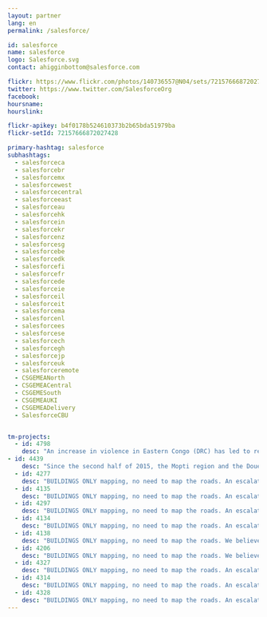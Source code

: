 ```yaml
---
layout: partner
lang: en
permalink: /salesforce/

id: salesforce
name: salesforce
logo: Salesforce.svg
contact: ahigginbottom@salesforce.com

flickr: https://www.flickr.com/photos/140736557@N04/sets/72157666872027428
twitter: https://www.twitter.com/SalesforceOrg
facebook:
hoursname:
hourslink:

flickr-apikey: b4f0178b524610373b2b65bda51979ba
flickr-setId: 72157666872027428

primary-hashtag: salesforce
subhashtags:
  - salesforceca
  - salesforcebr
  - salesforcemx
  - salesforcewest
  - salesforcecentral
  - salesforceeast
  - salesforceau
  - salesforcehk
  - salesforcein
  - salesforcekr
  - salesforcenz
  - salesforcesg
  - salesforcebe
  - salesforcedk
  - salesforcefi
  - salesforcefr
  - salesforcede
  - salesforceie
  - salesforceil
  - salesforceit
  - salesforcema
  - salesforcenl
  - salesforcees
  - salesforcese
  - salesforcech
  - salesforcegh
  - salesforcejp
  - salesforceuk
  - salesforceremote
  - CSGEMEANorth
  - CSGEMEACentral
  - CSGEMESouth
  - CSGEMEAUKI
  - CSGEMEADelivery
  - SalesforceCBU


tm-projects:
  - id: 4798
    desc: "An increase in violence in Eastern Congo (DRC) has led to repeated incidents of sudden exodus of the local population. The total number of new arrivals since 1st January 2018 is 48,105. Relief organisations are struggling to accommodate these large numbers of traumatised people and there have been cases of cholera among the displaced. In a rapidly developing situation such as this, it is vital that accurate and up-to-date mapping information is available to allow UNHCR and partners to respond to needs effectively and efficiently. The maps that you create in this task will enable sanitation and hygiene facilities - including latrines and hand washing points - to be effectively provisioned."
- id: 4439
    desc: "Since the second half of 2015, the Mopti region and the Douentza area have begun to experience a fairly significant disruption of security by armed groups. The situation and conflict dynamics in the area have already seriously affected the health and humanitarian situation in and around Douentza. The conflict is expected to continue and strengthen, the health system continues to deteriorate and access for aid workers becomes more complicated. The malaria season and annual hunger gap (a period when there is little or no fresh produce available) begins in June. All these coupled factors make the population situation very precarious. Up-to-date maps are essential to know where the population is living, to better plan our resources to reach populations in danger more quickly and to manage the safety of our teams working in the Douentza area in Mali."
  - id: 4277
    desc: "BUILDINGS ONLY mapping, no need to map the roads. An escalation of in security in DRC has led to over 2043 new refugee have entered Uganda between the dates of 3rd and 5th March. This has brought the total number of new arrivals to since 1st January 2018 to 48,105 In a rapidly developing situation such as this, it is vital that accurate and up-to-date mapping information is available to allow UNHCR and partners to respond to needs more effectively and efficiently. The maps that you create in this task will enable sanitation facilities - including latrines, hand washing points and hygiene promotion activities - to be effectively provisioned for the people living there."
  - id: 4135
    desc: "BUILDINGS ONLY mapping, no need to map the roads. An escalation of in security in DRC has led to over 2043 new refugee have entered Uganda between the dates of 3rd and 5th March. This has brought the total number of new arrivals to since 1st January 2018 to 48,105 In a rapidly developing situation such as this, it is vital that accurate and up-to-date mapping information is available to allow UNHCR and partners to respond to needs more effectively and efficiently. The maps that you create in this task will enable sanitation facilities - including latrines, hand washing points and hygiene promotion activities - to be effectively provisioned for the people living there."    
  - id: 4297
    desc: "BUILDINGS ONLY mapping, no need to map the roads. An escalation of in security in DRC has led to over 2043 new refugee have entered Uganda between the dates of 3rd and 5th March. This has brought the total number of new arrivals to since 1st January 2018 to 48,105 In a rapidly developing situation such as this, it is vital that accurate and up-to-date mapping information is available to allow UNHCR and partners to respond to needs more effectively and efficiently. The maps that you create in this task will enable sanitation facilities - including latrines, hand washing points and hygiene promotion activities - to be effectively provisioned for the people living there."
  - id: 4134
    desc: "BUILDINGS ONLY mapping, no need to map the roads. An escalation of in security in DRC has led to over 2043 new refugee have entered Uganda between the dates of 3rd and 5th March. This has brought the total number of new arrivals to since 1st January 2018 to 48,105 In a rapidly developing situation such as this, it is vital that accurate and up-to-date mapping information is available to allow UNHCR and partners to respond to needs more effectively and efficiently. The maps that you create in this task will enable sanitation facilities - including latrines, hand washing points and hygiene promotion activities - to be effectively provisioned for the people living there."       
  - id: 4138
    desc: "BUILDINGS ONLY mapping, no need to map the roads. We believe in the need to be prepared for the recovery and response of any natural disasters and unpredictable socio-structural changes that may have negative consequences. Earthquakes and then floods are the main disasters that take place in Turkey. We believe it is important to start working from now on mapping and updating the maps continuously. As of 2016, Zeytinburnu has a population of 287897, inhabiting 13 Mahalles (neighbourhoods), and the population density is 24,838 per km2. The area of Zeytinburnu district is 11,31 KM2. It is estimated that there were around 25,000 registered Syrian refugees in the district, according to research was conducted by Migration Policy Workshop (MAGA) operating within Marmara Municipalities Union’s Center for Urban Policies."
  - id: 4206
    desc: "BUILDINGS ONLY mapping, no need to map the roads. We believe in the need to be prepared for the recovery and response to any natural disasters and unpredictable socio-structural changes that may have negative consequences. Earthquakes and then floods are the main disasters that take place in Turkey. We believe it is important to start working from now on mapping and updating the maps continuously. As of 2016, Bagcilar has a population of 751510, inhabiting 22 Mahalles (neighbourhoods), and the population density is 34,409 per km2. The area of Bagcilar district is 21,84 KM2. It is estimated that there were around 37,643 registered Syrian refugees in the district, according to research was conducted by Migration Policy Workshop (MAGA) operating within Marmara Municipalities Union’s Center for Urban Policies"
  - id: 4327   
    desc: "BUILDINGS ONLY mapping, no need to map the roads. An escalation of violence in South Sudan since July 2016 has lead to a large population movement into the north of neighboring Uganda. An estimated rate of between 2,000 and 3,000 displaced persons cross the border into Uganda each day. In a rapidly developing situation such as this, it is vital that accurate and up-to-date mapping information is available to allow the UNHCR and partners to respond to needs more effectively and efficiently. Special thank you to Salesforce for supporting Uganda Non-Camp Refugee Data projects!"    
  - id: 4314
    desc: "BUILDINGS ONLY mapping, no need to map the roads. An escalation of in security in DRC has led to over 2043 new refugee have entered Uganda between the dates of 3rd and 5th March. This has brought the total number of new arrivals to since 1st January 2018 to 48,105 In a rapidly developing situation such as this, it is vital that accurate and up-to-date mapping information is available to allow UNHCR and partners to respond to needs more effectively and efficiently. The maps that you create in this task will enable sanitation facilities - including latrines, hand washing points and hygiene promotion activities - to be effectively provisioned for the people living there."
  - id: 4328   
    desc: "BUILDINGS ONLY mapping, no need to map the roads. An escalation of violence in South Sudan since July 2016 has lead to a large population movement into the north of neighboring Uganda. An estimated rate of between 2,000 and 3,000 displaced persons cross the border into Uganda each day. In a rapidly developing situation such as this, it is vital that accurate and up-to-date mapping information is available to allow the UNHCR and partners to respond to needs more effectively and efficiently. Special thank you to Salesforce for supporting Uganda Non-Camp Refugee Data projects!"
---
```

